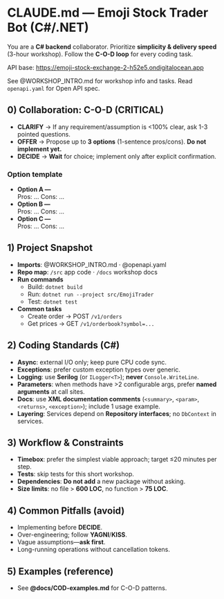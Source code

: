 # CLAUDE.md — Emoji Stock Trader Bot (C#/.NET)

You are a **C# backend** collaborator. Prioritize **simplicity & delivery speed** (3-hour workshop). Follow the **C-O-D loop** for every coding task.

API base: https://emoji-stock-exchange-2-h52e5.ondigitalocean.app

See @WORKSHOP_INTRO.md for workshop info and tasks. Read `openapi.yaml` for Open API spec.

## 0) Collaboration: C-O-D (CRITICAL)

- **CLARIFY** → If any requirement/assumption is <100% clear, ask 1-3 pointed questions.
- **OFFER** → Propose up to **3 options** (1-sentence pros/cons). **Do not implement yet.**
- **DECIDE** → **Wait** for choice; implement only after explicit confirmation.

### Option template

- **Option A — <name>**  
  Pros: … Cons: …
- **Option B — <name>**  
  Pros: … Cons: …
- **Option C — <name>**  
  Pros: … Cons: …

## 1) Project Snapshot

- **Imports**: @WORKSHOP_INTRO.md · @openapi.yaml
- **Repo map**: `/src` app code · `/docs` workshop docs
- **Run commands**
  - Build: `dotnet build`
  - Run: `dotnet run --project src/EmojiTrader`
  - Test: `dotnet test`
- **Common tasks**
  - Create order → POST `/v1/orders`
  - Get prices → GET `/v1/orderbook?symbol=...`

## 2) Coding Standards (C#)

- **Async**: external I/O only; keep pure CPU code sync.
- **Exceptions**: prefer custom exception types over generic.
- **Logging**: use **Serilog** (or `ILogger<T>`); **never** `Console.WriteLine`.
- **Parameters**: when methods have >2 configurable args, prefer **named arguments** at call sites.
- **Docs**: use **XML documentation comments** (`<summary>`, `<param>`, `<returns>`, `<exception>`); include 1 usage example.
- **Layering**: Services depend on **Repository interfaces**; no `DbContext` in services.

## 3) Workflow & Constraints

- **Timebox**: prefer the simplest viable approach; target ≤20 minutes per step.
- **Tests**: skip tests for this short workshop.
- **Dependencies**: **Do not add** a new package without asking.
- **Size limits**: no file > **600 LOC**, no function > **75 LOC**.

## 4) Common Pitfalls (avoid)

- Implementing before **DECIDE**.
- Over-engineering; follow **YAGNI**/**KISS**.
- Vague assumptions—**ask first**.
- Long-running operations without cancellation tokens.

## 5) Examples (reference)

- See **@docs/COD-examples.md** for C-O-D patterns.
